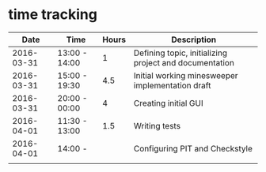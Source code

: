 # time tracking

|    Date    |      Time     | Hours |                      Description                       |
|------------|---------------|-------|--------------------------------------------------------|
| 2016-03-31 | 13:00 - 14:00 |     1 | Defining topic, initializing project and documentation |
| 2016-03-31 | 15:00 - 19:30 |   4.5 | Initial working minesweeper implementation draft       |
| 2016-03-31 | 20:00 - 00:00 |     4 | Creating initial GUI                                   |
| 2016-04-01 | 11:30 - 13:00 |   1.5 | Writing tests                                          |
| 2016-04-01 | 14:00 -       |       | Configuring PIT and Checkstyle                         |
|            |               |       |                                                        |

